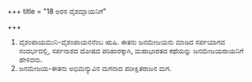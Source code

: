+++
title = "18 ಅರಸ ವೈಶಮ್ಪಾಯನಿಗೆ"

+++
1) ವೈಶಂಪಾಯಮುನಿ-ವೈಶಂಪಾಯನನೆಂಬ ಋಷಿ. ಈತನು ಜನಮೇಜಯನು ಮಾಡಿದ ಸರ್ಪಯಾಗದ ಸಂದರ್ಭದಲ್ಲಿ, ಸರ್ಪನಾಶದ ದೋಷದ ಪರಿಹಾರಕ್ಕಾಗಿ, ಮಹಾಭಾರತದ ಕಥೆಯನ್ನು ಜನಮೇಜಯರಾಯನಿಗೆ ಹೇಳಿದನು.  
2) ಜನಮೇಜಯ-ಈತನು ಅಭಿಮನ್ಯುವಿನ ಮಗನಾದ ಪರೀಕ್ಷಿತರಾಜನ ಮಗ.
